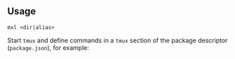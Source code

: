 ## Usage

```
mxl <dir|alias>
```

Start `tmux` and define commands in a `tmux` section of the package descriptor 
(`package.json`), for example:
